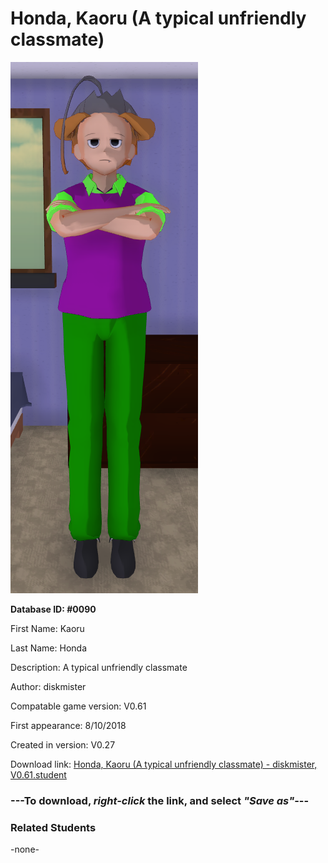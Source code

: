 # Honda, Kaoru (A typical unfriendly classmate)

<img src="../../Files/Images/Honda, Kaoru (A typical unfriendly classmate).png" title="Honda, Kaoru (A typical unfriendly classmate) - diskmister, V0.61">

**Database ID: #0090**

First Name: Kaoru

Last Name: Honda

Description: A typical unfriendly classmate

Author: diskmister

Compatable game version: V0.61

First appearance: 8/10/2018

Created in version: V0.27

Download link: <a href="https://raw.githubusercontent.com/Arbiter1223/Daigaku-Gurashi-Custom-Students/master/Files/Student%20Files/Honda%2C%20Kaoru%20(A%20typical%20unfriendly%20classmate)%20-%20diskmister%2C%20V0.61.student">Honda, Kaoru (A typical unfriendly classmate) - diskmister, V0.61.student</a>

### ---**To download, _right-click_ the link, and select _"Save as"_**---

### Related Students

-none-
